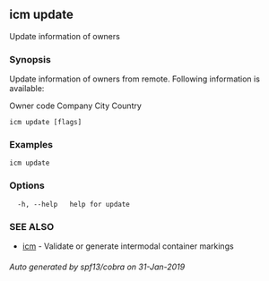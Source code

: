 ## icm update

Update information of owners

### Synopsis

Update information of owners from remote.
Following information is available:

  Owner code
  Company
  City
  Country

```
icm update [flags]
```

### Examples

```
icm update
```

### Options

```
  -h, --help   help for update
```

### SEE ALSO

* [icm](icm.md)	 - Validate or generate intermodal container markings

###### Auto generated by spf13/cobra on 31-Jan-2019
